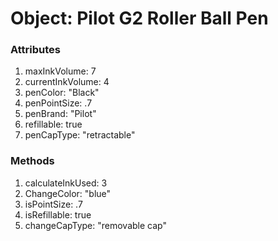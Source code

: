 # Object: Pilot G2 Roller Ball Pen

### **Attributes**
1. maxInkVolume: 7
2. currentInkVolume: 4
3. penColor: "Black"
4. penPointSize: .7
5. penBrand: "Pilot"
6. refillable: true
7. penCapType: "retractable"

### **Methods**
1. calculateInkUsed: 3
2. ChangeColor: "blue"
3. isPointSize: .7
4. isRefillable: true
5. changeCapType: "removable cap"
